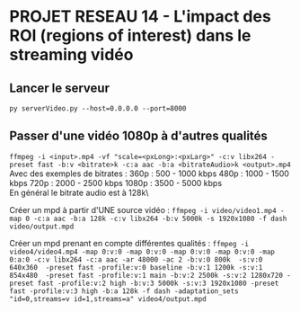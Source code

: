 # PROJET RESEAU 14 - L'impact des ROI (regions of interest) dans le streaming vidéo

## Lancer le serveur

`py serverVideo.py --host=0.0.0.0 --port=8000`

## Passer d'une vidéo 1080p à d'autres qualités

`ffmpeg -i <input>.mp4 -vf "scale=<pxLong>:<pxLarg>" -c:v libx264 -preset fast -b:v <bitrate>k -c:a aac -b:a <bitrateAudio>k <output>.mp4`
Avec des exemples de bitrates :
360p : 500 - 1000 kbps
480p : 1000 - 1500 kbps
720p : 2000 - 2500 kbps
1080p : 3500 - 5000 kbps
\
En général le bitrate audio est à 128k\

Créer un mpd à partir d'UNE source vidéo :
`ffmpeg -i video/video1.mp4 -map 0 -c:a aac -b:a 128k -c:v libx264 -b:v 5000k -s 1920x1080 -f dash video/output.mpd`

Créer un mpd prenant en compte différentes qualités :
`ffmpeg -i video4/video4.mp4 -map 0:v:0 -map 0:v:0 -map 0:v:0 -map 0:v:0 -map 0:a:0 -c:v libx264 -c:a aac -ar 48000 -ac 2 -b:v:0 800k  -s:v:0 640x360  -preset fast -profile:v:0 baseline -b:v:1 1200k -s:v:1 854x480  -preset fast -profile:v:1 main -b:v:2 2500k -s:v:2 1280x720 -preset fast -profile:v:2 high -b:v:3 5000k -s:v:3 1920x1080 -preset fast -profile:v:3 high -b:a 128k -f dash -adaptation_sets "id=0,streams=v id=1,streams=a" video4/output.mpd`

